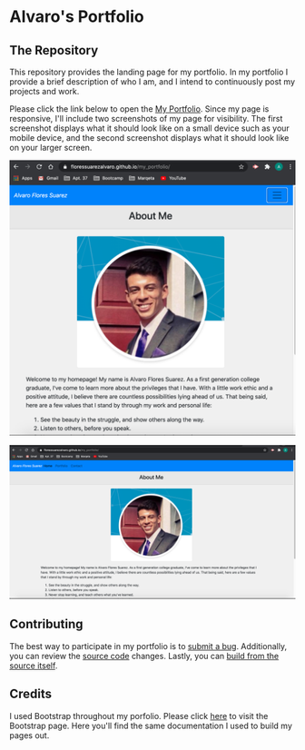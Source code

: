 # Alvaro's Portfolio

## The Repository

This repository provides the landing page for my portfolio. In my portfolio I provide a brief description of who I am, and I intend to continuously post my projects and work.

Please click the link below to open the [My Portfolio](https://floressuarezalvaro.github.io/my_portfolio/). Since my page is responsive, I'll include two screenshots of my page for visibility. The first screenshot displays what it should look like on a small device such as your mobile device, and the second screenshot displays what it should look like on your larger screen.

![Small Screen](./Assets/small_page.png)

![Large Screen](./Assets/large_page.png)

## Contributing

The best way to participate in my portfolio is to [submit a bug](https://github.com/floressuarezalvaro/my_portfolio/issues). Additionally, you can review the [source code](https://github.com/floressuarezalvaro/my_portfolio/pulls) changes. Lastly, you can [build from the source itself](https://github.com/floressuarezalvaro/my_portfolio/wiki).

## Credits

I used Bootstrap throughout my porfolio. Please click [here](https://getbootstrap.com/) to visit the Bootstrap page. Here you'll find the same documentation I used to build my pages out.
